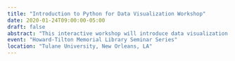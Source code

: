 ```yaml
---
title: "Introduction to Python for Data Visualization Workshop"
date: 2020-01-24T09:00:00-05:00
draft: false 
abstract: "This interactive workshop will introduce data visualization in Python for researchers with little or no previous programming experience. A gentle introduction to Python will be followed by an introduction to best practices in data visualization. Those techniques will then be applied to the visualization of a real-world dataset. By the end of the workshop participants should be able to ingest a new data source using Python, and produce a series of visualizations of that data. This workshop is domain agnostic and is open to researchers from the sciences, social sciences, or humanities."
event: "Howard-Tilton Memorial Library Seminar Series"
location: "Tulane University, New Orleans, LA"
---
```



